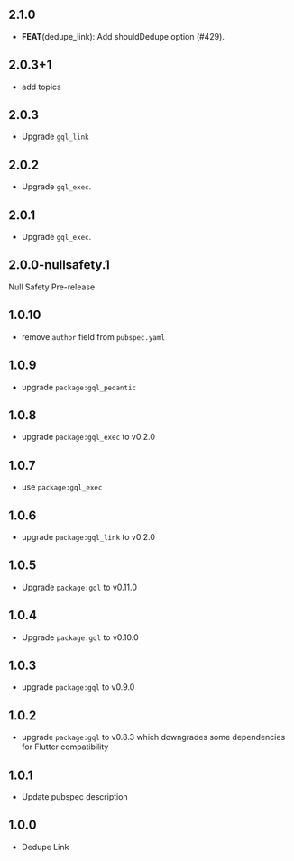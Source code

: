 ## 2.1.0

 - **FEAT**(dedupe_link): Add shouldDedupe option (#429).

## 2.0.3+1

- add topics

## 2.0.3

- Upgrade `gql_link`

## 2.0.2

- Upgrade `gql_exec`.

## 2.0.1

- Upgrade `gql_exec`.

## 2.0.0-nullsafety.1

Null Safety Pre-release

## 1.0.10

- remove `author` field from `pubspec.yaml`

## 1.0.9

- upgrade `package:gql_pedantic`

## 1.0.8

- upgrade `package:gql_exec` to v0.2.0

## 1.0.7

- use `package:gql_exec`

## 1.0.6

- upgrade `package:gql_link` to v0.2.0

## 1.0.5

- Upgrade `package:gql` to v0.11.0

## 1.0.4

- Upgrade `package:gql` to v0.10.0

## 1.0.3

- upgrade `package:gql` to v0.9.0

## 1.0.2

- upgrade `package:gql` to v0.8.3 which downgrades some dependencies for Flutter compatibility

## 1.0.1

- Update pubspec description

## 1.0.0

- Dedupe Link
